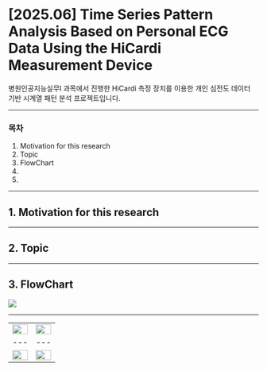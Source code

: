 # [2025.06] Time Series Pattern Analysis Based on Personal ECG Data Using the HiCardi Measurement Device

병원인공지능실무I 과목에서 진행한 HiCardi 측정 장치를 이용한 개인 심전도 데이터 기반 시계열 패턴 분석 프로젝트입니다.

---

### 목차
1. Motivation for this research<br>
2. Topic<br>
3. FlowChart<br>
4. <br>
5. <br>

---

## 1. Motivation for this research

---

## 2. Topic

---

## 3. FlowChart
<img src="https://github.com/user-attachments/assets/11dad4e7-9a72-44e1-97e0-af5d4f5786f6" />

---

| | |
|---|---|
| <img src="https://github.com/user-attachments/assets/cd2ad915-8cd0-43a1-9932-05928dbf4e5e" width="100%"/> | <img src="https://github.com/user-attachments/assets/9bd63d93-e0d3-4b01-bc07-82b534e22e5f" width="100%"/> |
|---|---|
| <img src="https://github.com/user-attachments/assets/b94de02a-fb6d-4edc-929f-f791cadb20b8e" width="100%"/> | <img src="https://github.com/user-attachments/assets/b6d06e21-ae93-43df-8d1a-a183a5c17ac5" width="100%"/> |
